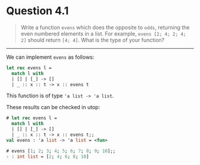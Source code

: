 # Question 4.1

> Write a function `evens` which does the opposite to `odds`, returning the even numbered elements in a list.
> For example, `evens [2; 4; 2; 4; 2]` should return `[4; 4]`.
> What is the type of your function?

---

We can implement `evens` as follows:
```ocaml
let rec evens l =
  match l with
  | [] | [_] -> []
  | _ :: x :: t -> x :: evens t
```
This function is of type `'a list -> 'a list`.

These results can be checked in utop:
```ocaml
# let rec evens l =
  match l with
  | [] | [_] -> []
  | _ :: x :: t -> x :: evens t;;
val evens : 'a list -> 'a list = <fun>

# evens [1; 2; 3; 4; 5; 6; 7; 8; 9; 10];;
- : int list = [2; 4; 6; 8; 10]
```
